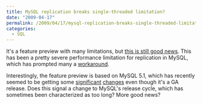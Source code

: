 ```yaml
---
title: MySQL replication breaks single-threaded limitation?
date: "2009-04-17"
permalink: /2009/04/17/mysql-replication-breaks-single-threaded-limitation/
categories:
  - SQL
---
```

It's a feature preview with many limitations, but [this is still good news][1]. This has been a pretty severe performance limitation for replication in MySQL, which has prompted many a [workaround][2].

Interestingly, the feature preview is based on MySQL 5.1, which has recently seemed to be getting some [significant][3] [changes][4] even though it's a GA release. Does this signal a change to MySQL's release cycle, which has sometimes been characterized as too long? More good news?

 [1]: http://larsthalmann.blogspot.com/2009/04/feature-preview-multi-threaded-slave.html
 [2]: http://www.maatkit.org/doc/mk-slave-prefetch.html
 [3]: http://www.mysqlperformanceblog.com/2009/04/06/mysql-and-ibm/
 [4]: http://s.petrunia.net/blog/?p=52
